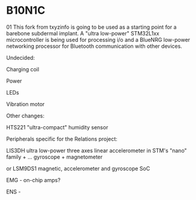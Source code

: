 # B10N1C
01
This fork from txyzinfo is going to be used as a starting point for a barebone subdermal implant. A "ultra low-power" STM32L1xx microcontroller is being used for processing i/o and a BlueNRG low-power networking processor for Bluetooth communication with other devices.


Undecided:

Charging coil

Power

LEDs

Vibration motor


Other changes:

HTS221 "ultra-compact" humidity sensor



Peripherals specific for the Relations project:

LIS3DH ultra low-power three axes linear accelerometer in STM's "nano" family + ... gyroscope + magnetometer

or LSM9DS1 magnetic, accelerometer and gyroscope SoC

EMG - on-chip amps?

ENS -

